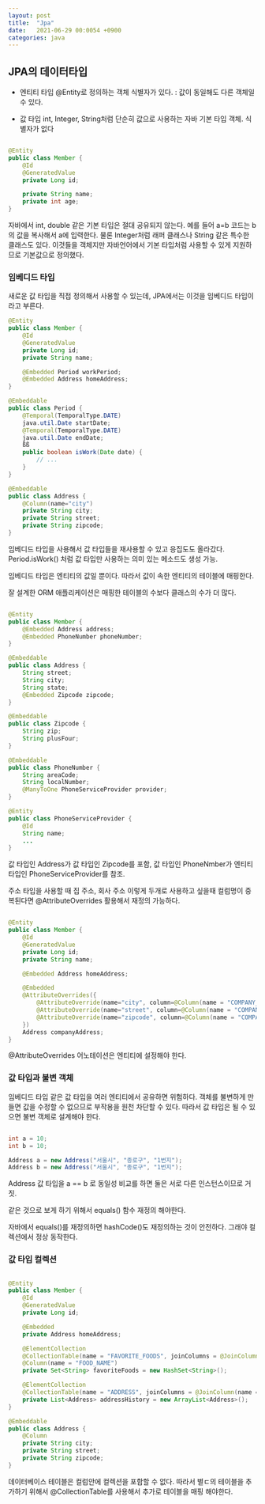 ```yaml
---
layout: post
title:  "Jpa"
date:   2021-06-29 00:0054 +0900
categories: java
---
```


## JPA의 데이터타입

- 엔티티 타입
@Entity로 정의하는 객체
식별자가 있다. : 값이 동일해도 다른 객체일 수 있다.

- 값 타입
int, Integer, String처럼 단순히 값으로 사용하는 자바 기본 타입 객체.
식별자가 없다

```java

@Entity
public class Member {
    @Id
    @GeneratedValue
    private Long id;

    private String name;
    private int age;
}
```

자바에서 int, double 같은 기본 타입은 절대 공유되지 않는다. 예를 들어 a=b 코드는 b의 값을 복사해서 a에 입력한다. 물론 Integer처럼 래퍼 클래스나 String 같은 특수한 클래스도 있다. 이것들을 객체지만 자바언어에서 기본 타입처럼 사용할 수 있게 지원하므로 기본값으로 정의했다.

### 임베디드 타입

새로운 값 타입을 직접 정의해서 사용할 수 있는데, JPA에서는 이것을 임베디드 타입이라고 부른다.

```java
@Entity
public class Member {
    @Id
    @GeneratedValue
    private Long id;
    private String name;

    @Embedded Period workPeriod;
    @Embedded Address homeAddress;
}

@Embeddable
public class Period {
    @Temporal(TemporalType.DATE)
    java.util.Date startDate;
    @Temporal(TemporalType.DATE)
    java.util.Date endDate;
    ßß
    public boolean isWork(Date date) {
        // ...
    }
}

@Embeddable
public class Address {
    @Column(name="city")
    private String city;
    private String street;
    private String zipcode;
}
```

임베디드 타입을 사용해서 값 타입들을 재사용할 수 있고 응집도도 올라갔다. Period.isWork() 처럼 값 타입만 사용하는 의미 있는 메소드도 생성 가능.

임베디드 타입은 엔티티의 값일 뿐이다. 따라서 값이 속한 엔티티의 테이블에 매핑한다.

잘 설계한 ORM 애플리케이션은 매핑한 테이블의 수보다 클래스의 수가 더 많다.

```java

@Entity
public class Member {
    @Embedded Address address;
    @Embedded PhoneNumber phoneNumber;
}

@Embeddable
public class Address {
    String street;
    String city;
    String state;
    @Embedded Zipcode zipcode;
}

@Embeddable
public class Zipcode {
    String zip;
    String plusFour;
}

@Embeddable
public class PhoneNumber {
    String areaCode;
    String localNumber;
    @ManyToOne PhoneServiceProvider provider;
}

@Entity
public class PhoneServiceProvider {
    @Id
    String name;
    ...
}

```

값 타입인 Address가 값 타입인 Zipcode를 포함, 값 타입인 PhoneNmber가 엔티티 타입인 PhoneServiceProvider를 참조.

주소 타입을 사용할 때 집 주소, 회사 주소 이렇게 두개로 사용하고 싶을때 컬럼명이 중복된다면 @AttributeOverrides 활용해서 재정의 가능하다.

```java

@Entity
public class Member {
    @Id
    @GeneratedValue
    private Long id;
    private String name;

    @Embedded Address homeAddress;

    @Embedded
    @AttributeOverrides({
        @AttributeOverride(name="city", column=@Column(name = "COMPANY_CITY")),
        @AttributeOverride(name="street", column=@Column(name = "COMPANY_STREET")),
        @AttributeOverride(name="zipcode", column=@Column(name = "COMPANY_ZIPCODE"))
    })
    Address companyAddress;
}
```

@AttributeOverrides 어노테이션은 엔티티에 설정해야 한다.

### 값 타입과 불변 객체

임베디드 타입 같은 값 타입을 여러 엔티티에서 공유하면 위험하다. 객체를 불변하게 만들면 값을 수정할 수 없으므로 부작용을 원천 차단할 수 있다. 따라서 값 타입은 될 수 있으면 불변 객체로 설계해야 한다.

```java

int a = 10;
int b = 10;

Address a = new Address("서울시", "종로구", "1번지");
Address b = new Address("서울시", "종로구", "1번지");

```

Address 값 타입을 a == b 로 동일성 비교를 하면 둘은 서로 다른 인스턴스이므로 거짓.

같은 것으로 보게 하기 위해서 equals() 함수 재정의 해야한다.

자바에서 equals()를 재정의하면 hashCode()도 재정의하는 것이 안전하다. 그래야 컬렉션에서 정상 동작한다.

### 값 타입 컬렉션

```java

@Entity
public class Member {
    @Id
    @GeneratedValue
    private Long id;

    @Embedded
    private Address homeAddress;

    @ElementCollection
    @CollectionTable(name = "FAVORITE_FOODS", joinColumns = @JoinColumn(name = "MEMBER_ID"))
    @Column(name = "FOOD_NAME")
    private Set<String> favoriteFoods = new HashSet<String>();

    @ElementCollection
    @CollectionTable(name = "ADDRESS", joinColumns = @JoinColumn(name = "MEMBER_ID"))
    private List<Address> addressHistory = new ArrayList<Address>();
}

@Embeddable
public class Address {
    @Column
    private String city;
    private String street;
    private String zipcode;
}

```

데이터베이스 테이블은 컬럼안에 컬렉션을 포함할 수 없다. 따라서 별ㄷ의 테이블을 추가하기 위해서 @CollectionTable를 사용해서 추가로 테이블을 매핑 해야한다.